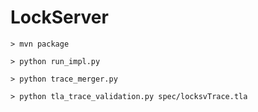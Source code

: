 # LockServer

`> mvn package`

`> python run_impl.py`

`> python trace_merger.py`

`> python tla_trace_validation.py spec/locksvTrace.tla`
